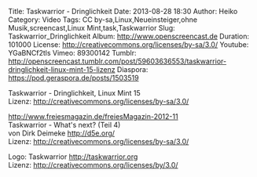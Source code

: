 Title: Taskwarrior - Dringlichkeit
Date: 2013-08-28 18:30
Author: Heiko
Category: Video
Tags: CC by-sa,Linux,Neueinsteiger,ohne Musik,screencast,Linux Mint,task,Taskwarrior
Slug: Taskwarrior_Dringlichkeit
Album: http://www.openscreencast.de
Duration: 101000
License: http://creativecommons.org/licenses/by-sa/3.0/
Youtube: YGaBNCf2tls
Vimeo: 89300142
Tumblr: http://openscreencast.tumblr.com/post/59603636553/taskwarrior-dringlichkeit-linux-mint-15-lizenz
Diaspora: https://pod.geraspora.de/posts/1503519

Taskwarrior - Dringlichkeit, Linux Mint 15  
Lizenz: <http://creativecommons.org/licenses/by-sa/3.0/>  
  
<http://www.freiesmagazin.de/freiesMagazin-2012-11>  
Taskwarrior - What's next? (Teil 4)  
von Dirk Deimeke <http://d5e.org/>  
Lizenz: <http://creativecommons.org/licenses/by-sa/3.0/>  
  
Logo: Taskwarrior <http://taskwarrior.org>  
Lizenz: <http://creativecommons.org/licenses/by/3.0/>

